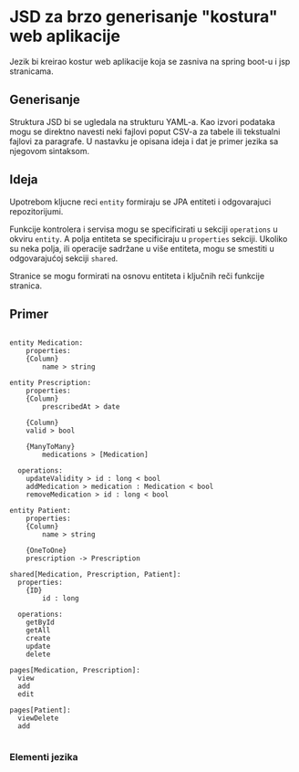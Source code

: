 # JSD za brzo generisanje "kostura" web aplikacije
Jezik bi kreirao kostur web aplikacije koja se zasniva na spring boot-u i jsp stranicama.

## Generisanje
Struktura JSD bi se ugledala na strukturu YAML-a. Kao izvori podataka mogu se direktno navesti neki fajlovi poput CSV-a za tabele ili tekstualni fajlovi za paragrafe. U nastavku je opisana ideja i dat je primer jezika sa njegovom sintaksom.

## Ideja

Upotrebom kljucne reci `entity` formiraju se JPA entiteti i odgovarajuci repozitorijumi.

Funkcije kontrolera i servisa mogu se specificirati u sekciji `operations` u okviru `entity`. A polja entiteta se specificiraju u `properties` sekciji. Ukoliko su neka polja, ili operacije sadržane u više entiteta, mogu se smestiti u odgovarajućoj sekciji `shared`.

Stranice se mogu formirati na osnovu entiteta i ključnih reči funkcije stranica.


## Primer

~~~		

entity Medication:
	properties:
    {Column}
		name > string

entity Prescription:
	properties:
    {Column}
		prescribedAt > date

    {Column}
    valid > bool

    {ManyToMany}
		medications > [Medication]
	
  operations:
    updateValidity > id : long < bool
    addMedication > medication : Medication < bool
    removeMedication > id : long < bool

entity Patient:
	properties:
    {Column}
		name > string

    {OneToOne}
    prescription -> Prescription

shared[Medication, Prescription, Patient]:
  properties:
    {ID}
		id : long
  
  operations:
    getById
    getAll
    create
    update
    delete

pages[Medication, Prescription]:
  view
  add
  edit

pages[Patient]:
  viewDelete
  add
			
~~~


### Elementi jezika


